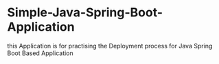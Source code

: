 # Simple-Java-Spring-Boot-Application
this Application is for practising the Deployment process for Java Spring Boot Based Application
